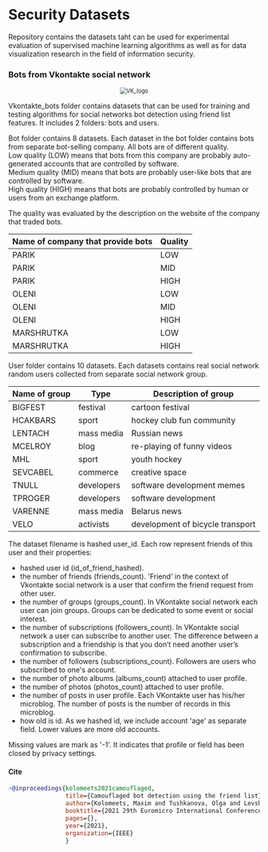 # Security Datasets

Repository contains the datasets taht can be used for experimental evaluation of supervised machine learning algorithms as well as for data visualization research in the field of information security.

### Bots from Vkontakte social network

<p align="center">
  <img src="https://upload.wikimedia.org/wikipedia/commons/2/21/VK.com-logo.svg" alt="VK_logo" style="zoom:80%;" />
</p>

Vkontakte_bots folder contains datasets that can be used for training and testing algorithms for social networks bot detection using friend list features. It includes 2 folders: bots and users.

Bot folder contains 8 datasets. Each dataset in the bot folder contains bots from separate bot-selling company. All bots are of different quality. <br/>
Low quality (LOW) means that bots from this company are probably auto-generated accounts that are controlled by software. <br/>
Medium quality (MID) means that bots are probably user-like bots that are controlled by software.  <br/>
High quality (HIGH) means that bots are probably controlled by human or users from an exchange platform.

The quality was evaluated by the description on the website of the company that traded bots.


| Name of company that provide bots | Quality |
| --------------------------------- | ------- |
| PARIK                             | LOW     |
| PARIK                             | MID     |
| PARIK                             | HIGH    |
| OLENI                             | LOW     |
| OLENI                             | MID     |
| OLENI                             | HIGH    |
| MARSHRUTKA                        | LOW     |
| MARSHRUTKA                        | HIGH    |

User folder contains 10 datasets. Each datasets contains real social network random users collected from separate social network group.

| Name of group | Type       | Description of group             |
| ------------- | ---------- | -------------------------------- |
| BIGFEST       | festival   | cartoon festival                 |
| HCAKBARS      | sport      | hockey club fun community        |
| LENTACH       | mass media | Russian news                     |
| MCELROY       | blog       | re-playing of funny videos       |
| MHL           | sport      | youth hockey                     |
| SEVCABEL      | commerce   | creative space                   |
| TNULL         | developers | software development memes       |
| TPROGER       | developers | software development             |
| VARENNE       | mass media | Belarus news                     |
| VELO          | activists  | development of bicycle transport |

The dataset filename is hashed user_id. Each row represent friends of this user and their properties:
- hashed user id (id_of_friend_hashed).
- the number of friends (friends_count). 'Friend' in the context of Vkontakte social network is a user that confirm the friend request from other user.
- the number of groups (groups_count). In VKontakte social network each user can join  groups. Groups can be dedicated to some event or social interest.
- the number of subscriptions (followers_count). In VKontakte social network a user can subscribe to another user. The difference between a subscription and a friendship is that you don’t need another user’s confirmation to subscribe.
- the number of followers (subscriptions_count). Followers are users who subscribed to one's account.
- the number of photo albums (albums_count) attached to user profile. 
- the number of photos (photos_count) attached to user profile. 
- the number of posts in user profile. Each VKontakte user has his/her microblog. The number of posts is the number of records in this microblog.
- how old is id. As we hashed id, we include account 'age' as separate field. Lower values are more old accounts.

Missing values are mark as '-1'. It  indicates that profile or field has been closed by privacy settings.

#### Cite

```bibtex
>@inproceedings{kolomeets2021camouflaged,
                title={Camouflaged bot detection using the friend list},
                author={Kolomeets, Maxim and Tushkanova, Olga and Levshun, Dmitry and Chechulin, Andrey},
                booktitle={2021 29th Euromicro International Conference on Parallel, Distributed and Network-Based Processing (PDP)},
                pages={},
                year={2021},
                organization={IEEE}
                }
```
